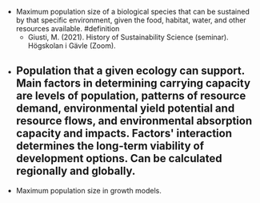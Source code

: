 - Maximum population size of a biological species that can be sustained by that specific environment, given the food, habitat, water, and other resources available. #definition
	- Giusti, M. (2021). History of Sustainability Science (seminar). Högskolan i Gävle (Zoom).
- Population that a given ecology can support. Main factors in determining carrying capacity are levels of population, patterns of resource demand, environmental yield potential and resource flows, and environmental absorption capacity and impacts. Factors' interaction determines the long-term viability of development options. Can be calculated regionally and globally.
	-
- Maximum population size in growth models.